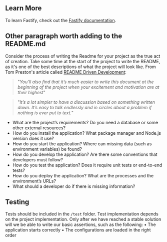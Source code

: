 ## Learn More

To learn Fastify, check out the [Fastify documentation](https://fastify.dev/docs/latest/).

## Other paragraph worth adding to the README.md
Consider the process of writing the Readme for your project as the true act of creation.
Take some time at the start of the project to write the README, as it's one of the best descriptions of what the project will look like. From Tom Preston's article called [README Driven Development](https://tom.preston-werner.com/2010/08/23/readme-driven-development.html): 
> "_You’ll also find that it’s much easier to write this document at the beginning of the project when your excitement and motivation are at their highest_"

> "_It’s a lot simpler to have a discussion based on something written down. It’s easy to talk endlessly and in circles about a problem if nothing is ever put to text._"

* What are the project’s requirements? Do you need a database or some other external resources?
* How do you install the application? What package manager and Node.js version does it use?
* How do you start the application? Where can missing data (such as environment variables)
be found?
* How do you develop the application? Are there some conventions that developers must follow?
* How do you test the application? Does it require unit tests or end-to-end tests?
* How do you deploy the application? What are the processes and the environment’s URLs?
* What should a developer do if there is missing information?

## Testing

Tests should be included in the `/test` folder. Test implementation depends on the project implementation. Only after we have reached a stable solution will we be able to write our basic assertions, such as the following:
• The application starts correctly
• The configurations are loaded in the right order